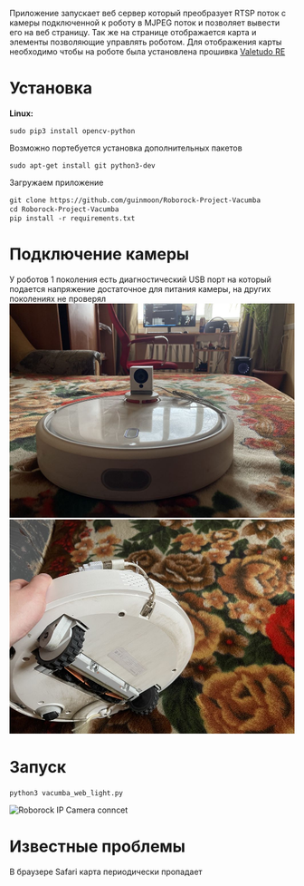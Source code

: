 Приложение запускает веб сервер который преобразует RTSP поток с камеры подключенной к роботу в  MJPEG поток и позволяет вывести его на веб страницу. Так же на странице отображается карта и элементы позволяющие управлять роботом.
Для отображения карты необходимо чтобы на роботе была установлена прошивка [Valetudo RE](https://github.com/rand256/valetudo)

# Установка

**Linux:**
```
sudo pip3 install opencv-python
```
Возможно портебуется установка дополнительных пакетов
```
sudo apt-get install git python3-dev 
```
Загружаем приложение
```
git clone https://github.com/guinmoon/Roborock-Project-Vacumba  
cd Roborock-Project-Vacumba  
pip install -r requirements.txt
```

# Подключение камеры
У роботов 1 поколения есть диагностический USB порт на который подается напряжение достаточное для питания камеры, на других поколениях не проверял  
![Roborock with IP Camera](/templates/dist/imgs/robot1.jpg)
![Roborock IP Camera conncet](/templates/dist/imgs/robot2.jpg)

# Запуск

```python3 vacumba_web_light.py```

![Roborock IP Camera conncet](/templates/dist/imgs/vacumba_go.png)

# Известные проблемы 
В браузере Safari карта периодически пропадает